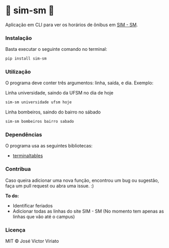 # 🚌 sim-sm 🚌
Aplicação em CLI para ver os horários de ônibus em [SIM - SM](http://simsm.com.br/horarios/).

### Instalação
Basta executar o seguinte comando no terminal: 
```bash
pip install sim-sm
```

### Utilização
O programa deve conter três argumentos: linha, saída, e dia. Exemplo:

Linha universidade, saindo da UFSM no dia de hoje
```bash
sim-sm universidade ufsm hoje
```

Linha bombeiros, saindo do bairro no sábado
```bash
sim-sm bombeiros bairro sabado
```

### Dependências
O programa usa as seguintes bibliotecas:
* [terminaltables](https://github.com/Robpol86/terminaltables)

### Contribua
Caso queira adicionar uma nova função, encontrou um bug ou sugestão, faça um pull request ou abra uma issue. :)

**To do:**
* Identificar feriados
* Adicionar todas as linhas do site SIM - SM (No momento tem apenas as linhas que vão até o campus)

### Licença
MIT © José Victor Viriato

